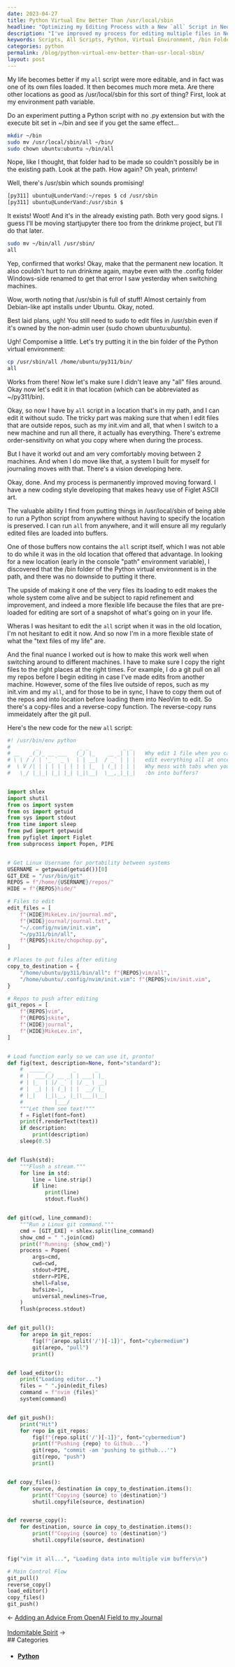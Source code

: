 ```yaml
---
date: 2023-04-27
title: Python Virtual Env Better Than /usr/local/sbin
headline: "Optimizing my Editing Process with a New `all` Script in NeoVim"
description: "I've improved my process for editing multiple files in NeoVim with an `all` script. This script is now located in the /bin folder of my Python virtual environment, making the system more flexible and allowing me to switch between machines easily. I wrote a new script to help with this process, and I'm now able to pull from my git repos, copy the files to the correct locations, edit them in NeoVim, and push the changes back to my git repos."
keywords: Scripts, All Scripts, Python, Virtual Environment, /bin Folder, Multiple Files, NeoVim, Reverse-Copy, Git Repos, Copy Files, Edit Files, Push Changes
categories: python
permalink: /blog/python-virtual-env-better-than-usr-local-sbin/
layout: post
---
```



My life becomes better if my `all` script were more editable, and in fact was
one of its own files loaded. It then becomes much more meta. Are there other
locations as good as /usr/local/sbin for this sort of thing? First, look at my
environment path variable.

Do an experiment putting a Python script with no .py extension but with the
execute bit set in ~/bin and see if you get the same effect...

```bash
mkdir ~/bin
sudo mv /usr/local/sbin/all ~/bin/
sudo chown ubuntu:ubuntu ~/bin/all
```

Nope, like I thought, that folder had to be made so couldn't possibly be in the
existing path. Look at the path. How again? Oh yeah, printenv!

Well, there's /usr/sbin which sounds promising!

```bash
[py311] ubuntu@LunderVand:~/repos $ cd /usr/sbin
[py311] ubuntu@LunderVand:/usr/sbin $
```

It exists! Woot! And it's in the already existing path. Both very good signs. I
guess I'll be moving startjupyter there too from the drinkme project, but I'll
do that later.

```bash
sudo mv ~/bin/all /usr/sbin/
all
```

Yep, confirmed that works! Okay, make that the permanent new location. It also
couldn't hurt to run drinkme again, maybe even with the .config folder
Windows-side renamed to get that error I saw yesterday when switching machines.

Wow, worth noting that /usr/sbin is full of stuff! Almost certainly from
Debian-like apt installs under Ubuntu. Okay, noted.

Best laid plans, ugh! You still need to sudo to edit files in /usr/sbin even if
it's owned by the non-admin user (sudo chown ubuntu:ubuntu).

Ugh! Compomise a little. Let's try putting it in the bin folder of the Python
virtual environment:

```bash
cp /usr/sbin/all /home/ubuntu/py311/bin/
all
```

Works from there! Now let's make sure I didn't leave any "all" files around.
Okay now let's edit it in that location (which can be abbreviated as
~/py311/bin). 

Okay, so now I have by `all` script in a location that's in my path, and I can
edit it without sudo. The tricky part was making sure that when I edit files
that are outside repos, such as my init.vim and all, that when I switch to a
new machine and run all there, it actually has everything. There's extreme
order-sensitivity on what you copy where when during the process.

But I have it workd out and am very comfortably moving between 2 machines.
And when I do move like that, a system I built for myself for journaling moves
with that. There's a vision developing here. 

Okay, done. And my process is permanently improved moving forward. I have a new
coding style developing that makes heavy use of Figlet ASCII art.

The valuable ability I find from putting things in /usr/local/sbin of being
able to run a Python script from anywhere without having to specify the
location is preserved. I can run `all` from anywhere, and it will ensure all my
regularly edited files are loaded into buffers.

One of those buffers now contains the `all` script itself, which I was not able
to do while it was in the old location that offered that advantage. In looking
for a new location (early in the console "path" environment variable), I
discovered that the /bin folder of the Python virtual environment is in the
path, and there was no downside to putting it there.

The upside of making it one of the very files its loading to edit makes the
whole system come alive and be subject to rapid refinement and improvement, and
indeed a more flexible life because the files that are pre-loaded for editing
are sort of a snapshot of what's going on in your life. 

Wheras I was hesitant to edit the `all` script when it was in the old location,
I'm not hesitant to edit it now. And so now I'm in a more flexible state of
what the "text files of my life" are.

And the final nuance I worked out is how to make this work well when switching
around to different machines. I have to make sure I copy the right files to the
right places at the right times. For example, I do a git pull on all my repos
before I begin editing in case I've made edits from another machine. However,
some of the files live outside of repos, such as my init.vim and my `all`, and
for those to be in sync, I have to copy them out of the repos and into location
before loading them into NeoVim to edit. So there's a copy-files and a
reverse-copy function. The reverse-copy runs immeidately after the git pull.

Here's the new code for the new `all` script:

```python
#! /usr/bin/env python
#        _             _ _           _ _
# __   _(_)_ __ ___   (_) |_    __ _| | |   Why edit 1 file when you can
# \ \ / / | '_ ` _ \  | | __|  / _` | | |   edit everything all at once?
#  \ V /| | | | | | | | | |_  | (_| | | |   Why mess with tabs when you can
#   \_/ |_|_| |_| |_| |_|\__|  \__,_|_|_|   :bn into buffers?


import shlex
import shutil
from os import system
from os import getuid
from sys import stdout
from time import sleep
from pwd import getpwuid
from pyfiglet import Figlet
from subprocess import Popen, PIPE


# Get Linux Username for portability between systems
USERNAME = getpwuid(getuid())[0]
GIT_EXE = "/usr/bin/git"
REPOS = f"/home/{USERNAME}/repos/"
HIDE = f"{REPOS}hide/"

# Files to edit
edit_files = [
    f"{HIDE}MikeLev.in/journal.md",
    f"{HIDE}journal/journal.txt",
    "~/.config/nvim/init.vim",
    "~/py311/bin/all",
    f"{REPOS}skite/chopchop.py",
]

# Places to put files after editing
copy_to_destination = {
    "/home/ubuntu/py311/bin/all": f"{REPOS}vim/all",
    "/home/ubuntu/.config/nvim/init.vim": f"{REPOS}vim/init.vim",
}

# Repos to push after editing
git_repos = [
    f"{REPOS}vim",
    f"{REPOS}skite",
    f"{HIDE}journal",
    f"{HIDE}MikeLev.in",
]


# Load function early so we can use it, pronto!
def fig(text, description=None, font="standard"):
    #  _____ _       _      _
    # |  ___(_) __ _| | ___| |_
    # | |_  | |/ _` | |/ _ \ __|
    # |  _| | | (_| | |  __/ |_
    # |_|   |_|\__, |_|\___|\__|
    #          |___/
    """Let them see text!"""
    f = Figlet(font=font)
    print(f.renderText(text))
    if description:
        print(description)
    sleep(0.5)


def flush(std):
    """Flush a stream."""
    for line in std:
        line = line.strip()
        if line:
            print(line)
            stdout.flush()


def git(cwd, line_command):
    """Run a Linux git command."""
    cmd = [GIT_EXE] + shlex.split(line_command)
    show_cmd = " ".join(cmd)
    print(f"Running: {show_cmd}")
    process = Popen(
        args=cmd,
        cwd=cwd,
        stdout=PIPE,
        stderr=PIPE,
        shell=False,
        bufsize=1,
        universal_newlines=True,
    )
    flush(process.stdout)


def git_pull():
    for arepo in git_repos:
        fig(f"{arepo.split('/')[-1]}", font="cybermedium")
        git(arepo, "pull")
        print()


def load_editor():
    print("Loading editor...")
    files = " ".join(edit_files)
    command = f"nvim {files}"
    system(command)


def git_push():
    print("Hit")
    for repo in git_repos:
        fig(f"{repo.split('/')[-1]}", font="cybermedium")
        print(f"Pushing {repo} to Github...")
        git(repo, "commit -am 'pushing to github...'")
        git(repo, "push")
        print()


def copy_files():
    for source, destination in copy_to_destination.items():
        print(f"Copying {source} to {destination}")
        shutil.copyfile(source, destination)


def reverse_copy():
    for destination, source in copy_to_destination.items():
        print(f"Copying {source} to {destination}")
        shutil.copyfile(source, destination)


fig("vim it all...", "Loading data into multiple vim buffers\n")

# Main Control Flow
git_pull()
reverse_copy()
load_editor()
copy_files()
git_push()
```


<div class="arrow-links"><div class="post-nav-prev"><span class="arrow">&larr;&nbsp;</span><a href="/blog/adding-an-advice-from-openai-field-to-my-journal/">Adding an Advice From OpenAI Field to my Journal</a></div> &nbsp; <div class="post-nav-next"><a href="/blog/indomitable-spirit/">Indomitable Spirit</a><span class="arrow">&nbsp;&rarr;</span></div></div>
## Categories

<ul>
<li><h4><a href='/python/'>Python</a></h4></li></ul>